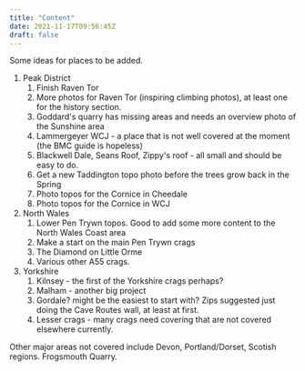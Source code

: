 ```yaml
---
title: "Content"
date: 2021-11-17T09:56:45Z
draft: false
---
```


Some ideas for places to be added.

1. Peak District
   1. Finish Raven Tor
   2. More photos for Raven Tor (inspiring climbing photos), at least one for the history section.
   3. Goddard's quarry has missing areas and needs an overview photo of the Sunshine area
   4. Lammergeyer WCJ - a place that is not well covered at the moment (the BMC guide is hopeless)
   5. Blackwell Dale, Seans Roof, Zippy's roof - all small and should be easy to do.
   6. Get a new Taddington topo photo before the trees grow back in the Spring
   7. Photo topos for the Cornice in Cheedale
   8. Photo topos for the Cornice in WCJ
2. North Wales
   1. Lower Pen Trywn topos. Good to add some more content to the North Wales Coast area
   2. Make a start on the main Pen Trywn crags
   3. The Diamond on Little Orme
   4. Various other A55 crags.
3.  Yorkshire
    1. Kilnsey - the first of the Yorkshire crags perhaps?
    2. Malham - another big project
    3. Gordale? might be the easiest to start with? Zips suggested just doing the Cave Routes wall, at least at first.
    4. Lesser crags - many crags need covering that are not covered elsewhere currently.

Other major areas not covered include Devon, Portland/Dorset, Scotish regions. Frogsmouth Quarry.